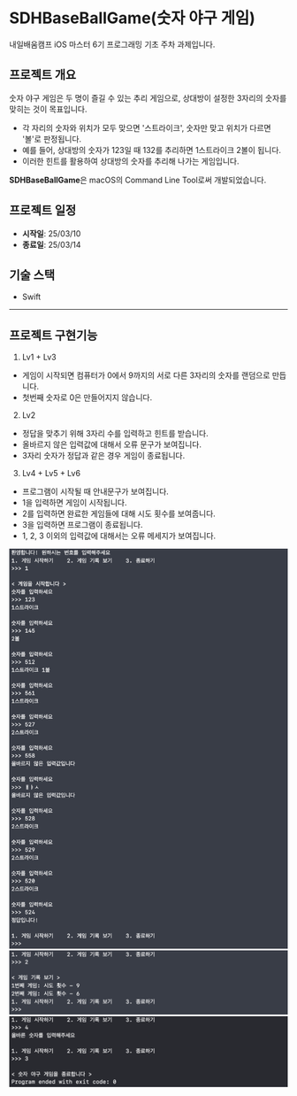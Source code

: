 #  SDHBaseBallGame(숫자 야구 게임)

내일배움캠프 iOS 마스터 6기 프로그래밍 기초 주차 과제입니다.

## 프로젝트 개요

숫자 야구 게임은 두 명이 즐길 수 있는 추리 게임으로, 상대방이 설정한 3자리의 숫자를 맞히는 것이 목표입니다.
- 각 자리의 숫자와 위치가 모두 맞으면 '스트라이크', 숫자만 맞고 위치가 다르면 '볼'로 판정됩니다.
- 예를 들어, 상대방의 숫자가 123일 때 132를 추리하면 1스트라이크 2볼이 됩니다.
- 이러한 힌트를 활용하여 상대방의 숫자를 추리해 나가는 게임입니다.

**SDHBaseBallGame**은 macOS의 Command Line Tool로써 개발되었습니다.

## 프로젝트 일정

- **시작일**: 25/03/10
- **종료일**: 25/03/14

## 기술 스택

- Swift

---

## 프로젝트 구현기능

1. Lv1 + Lv3
- 게임이 시작되면 컴퓨터가 0에서 9까지의 서로 다른 3자리의 숫자를 랜덤으로 만듭니다.
- 첫번째 숫자로 0은 만들어지지 않습니다.
2. Lv2
- 정답을 맞추기 위해 3자리 수를 입력하고 힌트를 받습니다.
- 올바르지 않은 입력값에 대해서 오류 문구가 보여집니다.
- 3자리 숫자가 정답과 같은 경우 게임이 종료됩니다.
3. Lv4 + Lv5 + Lv6
- 프로그램이 시작될 때 안내문구가 보여집니다.
- 1을 입력하면 게임이 시작됩니다.
- 2를 입력하면 완료한 게임들에 대해 시도 횟수를 보여줍니다.
- 3을 입력하면 프로그램이 종료됩니다.
- 1, 2, 3 이외의 입력값에 대해서는 오류 메세지가 보여집니다.

<img src="https://github.com/nbcampMasterChapter2Team4/SDHBaseBallGame/blob/main/Images/Lv4_실행_예시_이미지.png" alt="CampingMate Logo" width="600">

<img src="https://github.com/nbcampMasterChapter2Team4/SDHBaseBallGame/blob/main/Images/Lv5_실행_예시_이미지.png" alt="CampingMate Logo" width="600">

<img src="https://github.com/nbcampMasterChapter2Team4/SDHBaseBallGame/blob/main/Images/Lv6_실행_예시_이미지.png" alt="CampingMate Logo" width="600">
